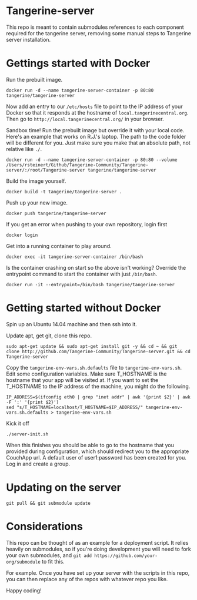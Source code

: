 # Tangerine-server

This repo is meant to contain submodules references to each component required for the tangerine server, removing some manual steps to Tangerine server installation.

# Gettings started with Docker

Run the prebuilt image.
```
docker run -d --name tangerine-server-container -p 80:80 tangerine/tangerine-server
```

Now add an entry to our `/etc/hosts` file to point to the IP address of your Docker so that it responds at the hostname of `local.tangerinecentral.org`.  Then go to `http://local.tangerinecentral.org/` in your browser.

Sandbox time! Run the prebuilt image but override it with your local code. Here's an example that works on R.J.'s laptop. The path to the code folder will be different for you. Just make sure you make that an absolute path, not relative like `./`. 
```
docker run -d --name tangerine-server-container -p 80:80 --volume /Users/rsteinert/Github/Tangerine-Community/Tangerine-server/:/root/Tangerine-server tangerine/tangerine-server
```

Build the image yourself.
```
docker build -t tangerine/tangerine-server .
```

Push up your new image.
```
docker push tangerine/tangerine-server 
```

If you get an error when pushing to your own repository, login first
```
docker login
```

Get into a running container to play around.
```
docker exec -it tangerine-server-container /bin/bash 
```

Is the container crashing on start so the above isn't working? Override the entrypoint command to start the container with just `/bin/bash`. 
```
docker run -it --entrypoint=/bin/bash tangerine/tangerine-server
```

# Getting started without Docker

Spin up an Ubuntu 14.04 machine and then ssh into it.

Update apt, get git, clone this repo.

```shell
sudo apt-get update && sudo apt-get install git -y && cd ~ && git clone http://github.com/Tangerine-Community/Tangerine-server.git && cd Tangerine-server
```

Copy the `tangerine-env-vars.sh.defaults` file to `tangerine-env-vars.sh`. Edit some configuration variables. Make sure T_HOSTNAME is the hostname that your app will be visited at. If you want to set the T_HOSTNAME to the IP address of the machine, you might do the following.

```shell
IP_ADDRESS=$(ifconfig eth0 | grep "inet addr" | awk '{print $2}' | awk -F ':' '{print $2}')
sed "s/T_HOSTNAME=localhost/T_HOSTNAME=$IP_ADDRESS/" tangerine-env-vars.sh.defaults > tangerine-env-vars.sh
```

Kick it off

```shell
./server-init.sh
```

When this finishes you should be able to go to the hostname that you provided during configuration, which should redirect you to the appropriate CouchApp url. A default user of user1:password has been created for you. Log in and create a group.

# Updating on the server

`git pull && git submodule update`

# Considerations

This repo can be thought of as an example for a deployment script. It relies heavily on submodules, so if you're doing development you will need to fork your own submodules, and `git add https://github.com/your-org/submodule` to fit this.

For example. Once you have set up your server with the scripts in this repo, you can then replace any of the repos with whatever repo you like.

Happy coding!
